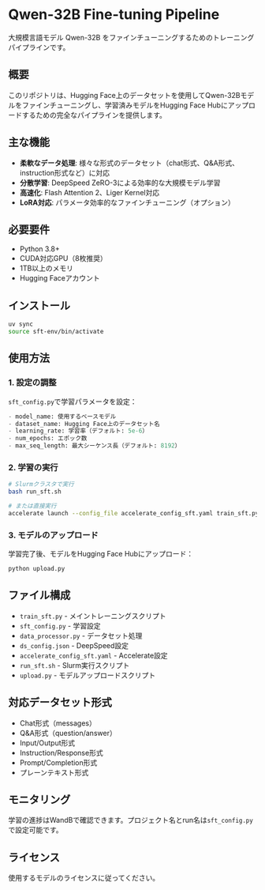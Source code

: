 # Qwen-32B Fine-tuning Pipeline

大規模言語モデル Qwen-32B をファインチューニングするためのトレーニングパイプラインです。

## 概要

このリポジトリは、Hugging Face上のデータセットを使用してQwen-32Bモデルをファインチューニングし、学習済みモデルをHugging Face Hubにアップロードするための完全なパイプラインを提供します。

## 主な機能

- **柔軟なデータ処理**: 様々な形式のデータセット（chat形式、Q&A形式、instruction形式など）に対応
- **分散学習**: DeepSpeed ZeRO-3による効率的な大規模モデル学習
- **高速化**: Flash Attention 2、Liger Kernel対応
- **LoRA対応**: パラメータ効率的なファインチューニング（オプション）

## 必要要件

- Python 3.8+
- CUDA対応GPU（8枚推奨）
- 1TB以上のメモリ
- Hugging Faceアカウント

## インストール

```bash
uv sync
source sft-env/bin/activate
```

## 使用方法

### 1. 設定の調整

`sft_config.py`で学習パラメータを設定：

```python
- model_name: 使用するベースモデル
- dataset_name: Hugging Face上のデータセット名
- learning_rate: 学習率（デフォルト: 5e-6）
- num_epochs: エポック数
- max_seq_length: 最大シーケンス長（デフォルト: 8192）
```

### 2. 学習の実行

```bash
# Slurmクラスタで実行
bash run_sft.sh

# または直接実行
accelerate launch --config_file accelerate_config_sft.yaml train_sft.py
```

### 3. モデルのアップロード

学習完了後、モデルをHugging Face Hubにアップロード：

```bash
python upload.py
```

## ファイル構成

- `train_sft.py` - メイントレーニングスクリプト
- `sft_config.py` - 学習設定
- `data_processor.py` - データセット処理
- `ds_config.json` - DeepSpeed設定
- `accelerate_config_sft.yaml` - Accelerate設定
- `run_sft.sh` - Slurm実行スクリプト
- `upload.py` - モデルアップロードスクリプト

## 対応データセット形式

- Chat形式（messages）
- Q&A形式（question/answer）
- Input/Output形式
- Instruction/Response形式
- Prompt/Completion形式
- プレーンテキスト形式

## モニタリング

学習の進捗はWandBで確認できます。プロジェクト名とrun名は`sft_config.py`で設定可能です。

## ライセンス

使用するモデルのライセンスに従ってください。